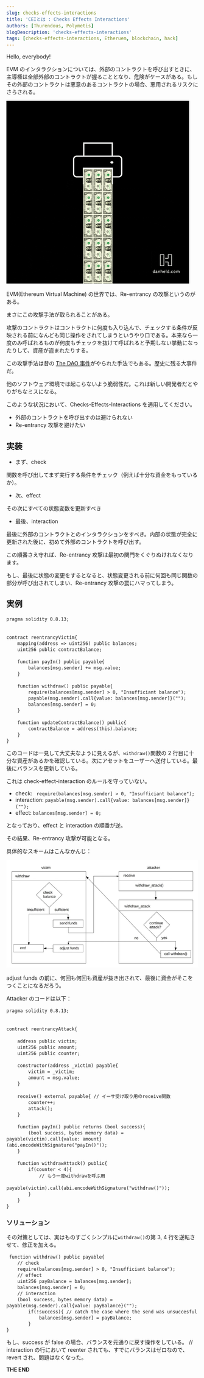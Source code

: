 ```yaml
---
slug: checks-effects-interactions
title: 'CEIとは : Checks Effects Interactions'
authors: [Thurendous, Polymetis]
blogDescription: 'checks-effects-interactions'
tags: [checks-effects-interactions, Etheruem, blockchain, hack]
---
```


Hello, everybody!

EVM のインタラクションについては、外部のコントラクトを呼び出すときに、主導権は全部外部のコントラクトが握ることとなり、危険がケースがある。もしその外部のコントラクトは悪意のあるコントラクトの場合、悪用されるリスクにさらされる。

![](printmoney.gif)

EVM(Ethereum Virtual Machine) の世界では、Re-entrancy の攻撃というのがある。

まさにこの攻撃手法が取られることがある。

攻撃のコントラクトはコントラクトに何度も入り込んで、チェックする条件が反映される前になんども同じ操作をされてしまうというやり口である。本来なら一度のみ呼ばれるものが何度もチェックを抜けて呼ばれると予期しない挙動になったりして、資産が盗まれたりする。

この攻撃手法は昔の [The DAO 事件](https://www.gemini.com/cryptopedia/the-dao-hack-makerdao)がやられた手法でもある。歴史に残る大事件だ。

他のソフトウェア環境では起こらないよう脆弱性だ。これは新しい開発者だとやりがちなミスになる。

このような状況において、Checks-Effects-Interactions を適用してください。

-   外部のコントラクトを呼び出すのは避けられない
-   Re-entrancy 攻撃を避けたい

## 実装

-   まず、check

関数を呼び出してまず実行する条件をチェック（例えば十分な資金をもっているか）。

-   次、effect

その次にすべての状態変数を更新すべき

-   最後、interaction

最後に外部のコントラクトとのインタラクションをすべき。内部の状態が完全に更新された後に、初めて外部のコントラクトを呼び出す。

この順番さえ守れば、Re-entrancy 攻撃は最初の関門をくぐりぬけれなくなります。

もし、最後に状態の変更をするとなると、状態変更される前に何回も同じ関数の部分が呼び出されてしまい、Re-entrancy 攻撃の罠にハマってしまう。

## 実例

```sol
pragma solidity 0.8.13;


contract reentrancyVictim{
    mapping(address => uint256) public balances;
    uint256 public contractBalance;

    function payIn() public payable{
        balances[msg.sender] += msg.value;
    }

    function withdraw() public payable{
        require(balances[msg.sender] > 0, "Insufficiant balance");
        payable(msg.sender).call{value: balances[msg.sender]}("");
        balances[msg.sender] = 0;
    }

    function updateContractBalance() public{
        contractBalance = address(this).balance;
    }
}

```

このコードは一見して大丈夫なように見えるが、`withdraw()`関数の 2 行目に十分な資産があるかを確認している。次にアセットをユーザーへ送付している。最後にバランスを更新している。

これは check-effect-interaction のルールを守っていない。

-   check: ` require(balances[msg.sender] > 0, "Insufficiant balance");`
-   interaction: `payable(msg.sender).call{value: balances[msg.sender]}("");`
-   effect: `balances[msg.sender] = 0;`

となっており、effect と interaction の順番が逆。

その結果、Re-entrancy 攻撃が可能となる。

具体的なスキームはこんなかんじ：

![](reentrancy-attack-1.png)

adjust funds の前に、何回も何回も資産が抜き出されて、最後に資金がそこをつくことになるだろう。

Attacker のコードは以下：

```sol
pragma solidity 0.8.13;


contract reentrancyAttack{

    address public victim;
    uint256 public amount;
    uint256 public counter;

    constructor(address _victim) payable{
        victim = _victim;
        amount = msg.value;
    }

    receive() external payable{ // イーサ受け取り用のreceive関数
        counter++;
        attack();
    }

    function payIn() public returns (bool success){
        (bool success, bytes memory data) = payable(victim).call{value: amount}(abi.encodeWithSignature("payIn()"));
    }

    function withdrawAttack() public{
        if(counter < 4){
            // もう一度withdrawを呼ぶ用
            payable(victim).call(abi.encodeWithSignature("withdraw()"));
        }
    }
}
```

### ソリューション

その対策としては、実はものすごくシンプルに`withdraw()`の第 3, 4 行を逆転させて、修正を加える。

```sol
 function withdraw() public payable{
    // check
    require(balances[msg.sender] > 0, "Insufficiant balance");
    // effect
    uint256 payBalance = balances[msg.sender];
    balances[msg.sender] = 0;
    // interaction
    (bool success, bytes memory data) = payable(msg.sender).call{value: payBalance}("");
        if(!success){ // catch the case where the send was unsuccesful
            balances[msg.sender] = payBalance;
        }
}
```

もし、success が false の場合、バランスを元通りに戻す操作をしている。
// interaction の行において reenter されても、すでにバランスはゼロなので、revert され、問題はなくなった。

**THE END**
